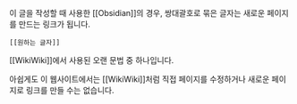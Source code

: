 
이 글을 작성할 때 사용한 [[Obsidian]]의 경우,
쌍대괄호로 묶은 글자는 
새로운 페이지를 만드는 링크가 됩니다.

```
[[원하는 글자]]
```

[[WikiWiki]]에서 사용된 오랜 문법 중 하나입니다.

아쉽게도 이 웹사이트에서는
[[WikiWiki]]처럼 직접 페이지를 수정하거나 
새로운 페이지로 링크를 만들 수는 없습니다.